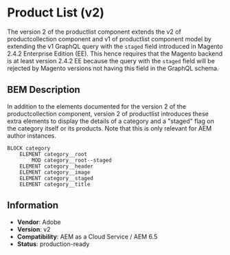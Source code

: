 <!--
Copyright 2021 Adobe Systems Incorporated

Licensed under the Apache License, Version 2.0 (the "License");
you may not use this file except in compliance with the License.
You may obtain a copy of the License at

    http://www.apache.org/licenses/LICENSE-2.0

Unless required by applicable law or agreed to in writing, software
distributed under the License is distributed on an "AS IS" BASIS,
WITHOUT WARRANTIES OR CONDITIONS OF ANY KIND, either express or implied.
See the License for the specific language governing permissions and
limitations under the License.
-->
Product List (v2)
====
The version 2 of the productlist component extends the v2 of productcollection
component and v1 of productlist component model by extending the v1 GraphQL 
query with the `staged` field introduced in Magento 2.4.2 Enterprise Edition (EE). 
This hence requires that the Magento backend is at least version 2.4.2 EE 
because the query with the `staged` field will be rejected by Magento versions
not having this field in the GraphQL schema.

## BEM Description

In addition to the elements documented for the version 2 of the productcollection component,
version 2 of productlist introduces these extra elements to display the details of a category 
and a "staged" flag on the category itself or its products. 
Note that this is only relevant for AEM author instances.

```
BLOCK category
    ELEMENT category__root
        MOD category__root--staged
    ELEMENT category__header
    ELEMENT category__image
    ELEMENT category__staged
    ELEMENT category__title
```

## Information
* **Vendor**: Adobe
* **Version**: v2
* **Compatibility**: AEM as a Cloud Service / AEM 6.5
* **Status**: production-ready
